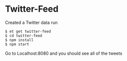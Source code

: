 # Twitter-Feed
Created a Twitter data 
run
``` 
$ et get twitter-feed
$ cd twitter-feed
$ npm install
$ npm start
```
Go to Localhost:8080 and you should see all of the tweets
